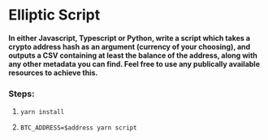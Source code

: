 # Elliptic Script

#### In either Javascript, Typescript or Python, write a script which takes a crypto address hash as an argument (currency of your choosing), and outputs a CSV containing at least the balance of the address, along with any other metadata you can find. Feel free to use any publically available resources to achieve this.

### Steps:

1. `yarn install`

2. `BTC_ADDRESS=$address yarn script`

